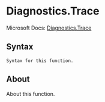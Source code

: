 ---
---

# Diagnostics.Trace

Microsoft Docs: [Diagnostics.Trace](https://docs.microsoft.com/en-us/powerquery-m/diagnostics-trace)

## Syntax

```powerquery-m
Syntax for this function.
```

## About

About this function.

